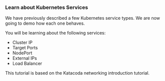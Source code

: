 ### Learn about Kubernetes Services

We have previously described a few Kubernetes service types. We are now going to demo how each one behaves.

You will be learning about the following services:
- Cluster IP
- Target Ports
- NodePort
- External IPs
- Load Balancer









This tutorial is based on the Katacoda networking introduction tutorial.

